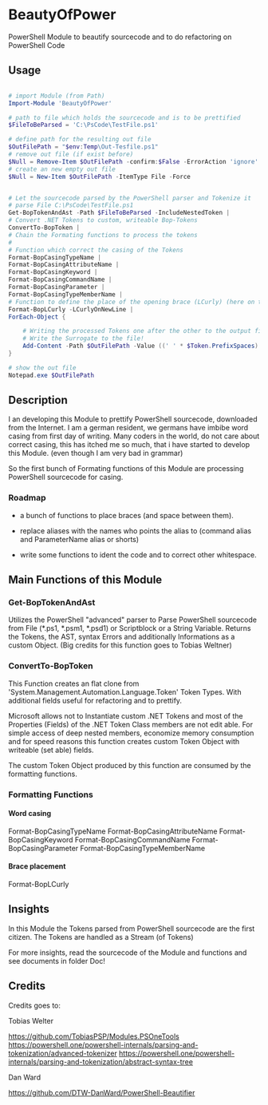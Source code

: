 # BeautyOfPower
PowerShell Module to beautify sourcecode and to do refactoring on PowerShell Code

## Usage

```powershell

# import Module (from Path)
Import-Module 'BeautyOfPower'

# path to file which holds the sourcecode and is to be prettified
$FileToBeParsed = 'C:\PsCode\TestFile.ps1'

# define path for the resulting out file
$OutFilePath = "$env:Temp\Out-Tesfile.ps1"
# remove out file (if exist before)
$Null = Remove-Item $OutFilePath -confirm:$False -ErrorAction 'ignore'
# create an new empty out file
$Null = New-Item $OutFilePath -ItemType File -Force


# Let the sourcecode parsed by the PowerShell parser and Tokenize it
# parse File C:\PsCode\TestFile.ps1
Get-BopTokenAndAst -Path $FileToBeParsed -IncludeNestedToken |
# Convert .NET Tokens to custom, writeable Bop-Tokens
ConvertTo-BopToken |
# Chain the Formating functions to process the tokens
#
# Function which correct the casing of the Tokens
Format-BopCasingTypeName |
Format-BopCasingAttributeName |
Format-BopCasingKeyword |
Format-BopCasingCommandName |
Format-BopCasingParameter |
Format-BopCasingTypeMemberName |
# Function to define the place of the opening brace (LCurly) (here on their own line)
Format-BopLCurly -LCurlyOnNewLine |
ForEach-Object {

    # Writing the processed Tokens one after the other to the output file and add spaces between the Tokens
    # Write the Surrogate to the file!
    Add-Content -Path $OutFilePath -Value ((' ' * $Token.PrefixSpaces)  + $Token.Surrogate) -NoNewline
}

# show the out file
Notepad.exe $OutFilePath

```

## Description

I an developing this Module to prettify PowerShell sourcecode, downloaded from the Internet.
I am a german resident, we germans have imbibe word casing from first day of writing.
Many coders in the world, do not care about correct casing, this has itched me so much,
that i have started to develop this Module. (even though I am very bad in grammar)

So the first bunch of Formating functions of this Module are processing PowerShell sourcecode for casing.

### Roadmap

- a bunch of functions to place braces (and space between them).

- replace aliases with the names who points the alias to (command alias and ParameterName alias or shorts)

- write some functions to ident the code and to correct other whitespace.

## Main Functions of this Module

### Get-BopTokenAndAst

Utilizes the PowerShell "advanced" parser to Parse PowerShell sourcecode from File (*.ps1, *.psm1, *.psd1) or Scriptblock or a String Variable.
Returns the Tokens, the AST, syntax Errors and additionally Informations as a custom Object.
(Big credits for this function goes to Tobias Weltner)

### ConvertTo-BopToken

This Function creates an flat clone from 'System.Management.Automation.Language.Token' Token Types.
With additional fields useful for refactoring and to prettify.

Microsoft allows not to Instantiate custom .NET Tokens and
most of the Properties (Fields) of the .NET Token Class members are not edit able.
For simple access of deep nested members, economize memory consumption and for speed reasons this function creates custom Token Object with writeable (set able) fields.

The custom Token Object produced by this function are consumed by the formatting functions.

### Formatting Functions

#### Word casing

Format-BopCasingTypeName
Format-BopCasingAttributeName
Format-BopCasingKeyword
Format-BopCasingCommandName
Format-BopCasingParameter
Format-BopCasingTypeMemberName

#### Brace placement

Format-BopLCurly

## Insights

In this Module the Tokens parsed from PowerShell sourcecode are the first citizen.
The Tokens are handled as a Stream (of Tokens)

For more insights, read the sourcecode of the Module and functions and see documents in folder Doc!

## Credits

Credits goes to:

Tobias Welter

<https://github.com/TobiasPSP/Modules.PSOneTools>
<https://powershell.one/powershell-internals/parsing-and-tokenization/advanced-tokenizer>
<https://powershell.one/powershell-internals/parsing-and-tokenization/abstract-syntax-tree>

Dan Ward

https://github.com/DTW-DanWard/PowerShell-Beautifier
